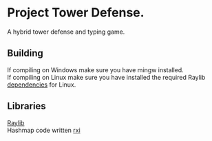# Project Tower Defense.

A hybrid tower defense and typing game.

## Building

If compiling on Windows make sure you have mingw installed.<br>
If compiling on Linux make sure you have installed the required Raylib [dependencies](https://github.com/raysan5/raylib/wiki/Working-on-GNU-Linux) for Linux.<br>

## Libraries
[Raylib](https://github.com/raysan5/raylib)<br>
Hashmap code written [rxi](https://github.com/rxi/map)<br>
